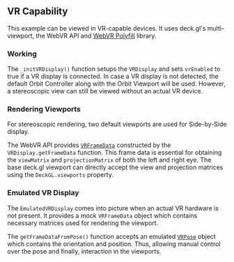 ## VR Capability
This example can be viewed in VR-capable devices. 
It uses deck.gl's multi-viewport, the WebVR API and [WebVR Polyfill](https://github.com/immersive-web/webvr-polyfill) library.
### Working
The `_initVRDisplay()` function setups the `VRDisplay` and sets `vrEnabled` to true if a VR display is connected.
In case a VR display is not detected, the default Orbit Controller along with the Orbit Viewport will be used.
However, a stereoscopic view can still be viewed without an actual VR device.

### Rendering Viewports
For stereoscopic rendering, two default viewports are used for Side-by-Side display.

The WebVR API provides [`VRFrameData`](https://developer.mozilla.org/en-US/docs/Web/API/VRFrameData) constructed by the `VRDisplay.getFrameData` function. This frame data is essential for obtaining the `viewMatrix` and `projectionMatrix` of both the left and right eye.
The base deck.gl viewport can directly accept the view and projection matrices using the `DeckGL.viewports` property.

### Emulated VR Display
The ```EmulatedVRDisplay``` comes into picture when an actual VR hardware is not present.
It provides a mock `VRFrameData` object which contains necessary matrices used for rendering the viewport.

The `getFrameDataFromPose()` function accepts an emulated [`VRPose`](https://developer.mozilla.org/en-US/docs/Web/API/VRPose) object which contains the orientation and position. Thus, allowing manual control over the pose and finally, interaction in the viewports.

  